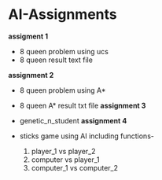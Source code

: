 # AI-Assignments
__assigment 1__
* 8 queen problem using ucs 
* 8 queen result text file

__assignment 2__
* 8 queen problem using A* 
* 8 queen A* result txt file
__assignment 3__
* genetic_n_student 
__assignment 4__

* sticks game using AI including functions-
  1. player_1 vs player_2
  2. computer vs player_1
  3. computer_1 vs computer_2
  
